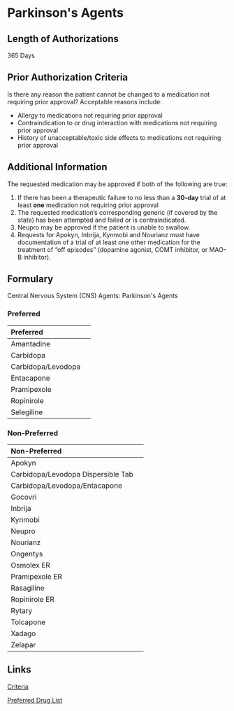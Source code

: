 # Parkinson's Agents

## Length of Authorizations

365 Days

## Prior Authorization Criteria

Is there any reason the patient cannot be changed to a medication not requiring prior approval? Acceptable reasons include:

-   Allergy to medications not requiring prior approval
-   Contraindication to or drug interaction with medications not requiring prior approval
-   History of unacceptable/toxic side effects to medications not requiring prior approval

## Additional Information

The requested medication may be approved if both of the following are true:

1.  If there has been a therapeutic failure to no less than a **30-day** trial of at least **one** medication not requiring prior approval
2.  The requested medication’s corresponding generic (if covered by the state) has been attempted and failed or is contraindicated.
3.  Neupro may be approved if the patient is unable to swallow.
4.  Requests for Apokyn, Inbrija, Kynmobi and Nourianz must have documentation of a trial of at least one other medication for the treatment of “off episodes” (dopamine agonist, COMT inhibitor, or MAO-B inhibitor).

## Formulary

Central Nervous System (CNS) Agents: Parkinson's Agents

### Preferred

| Preferred          |      |
| :----------------- | ---: |
| Amantadine         |      |
| Carbidopa          |      |
| Carbidopa/Levodopa |      |
| Entacapone         |      |
| Pramipexole        |      |
| Ropinirole         |      |
| Selegiline         |      |

### Non-Preferred

| Non-Preferred                      |      |
| :--------------------------------- | ---: |
| Apokyn                             |      |
| Carbidopa/Levodopa Dispersible Tab |      |
| Carbidopa/Levodopa/Entacapone      |      |
| Gocovri                            |      |
| Inbrija                            |      |
| Kynmobi                            |      |
| Neupro                             |      |
| Nourianz                           |      |
| Ongentys                           |      |
| Osmolex ER                         |      |
| Pramipexole ER                     |      |
| Rasagiline                         |      |
| Ropinirole ER                      |      |
| Rytary                             |      |
| Tolcapone                          |      |
| Xadago                             |      |
| Zelapar                            |      |

## Links

[Criteria](https://pharmacy.medicaid.ohio.gov/sites/default/files/20220415_UPDL_Criteria_FINAL_.pdf#page=40)

[Preferred Drug List](https://pharmacy.medicaid.ohio.gov/sites/default/files/20220701_UPDL_FINAL.pdf#page=16)
